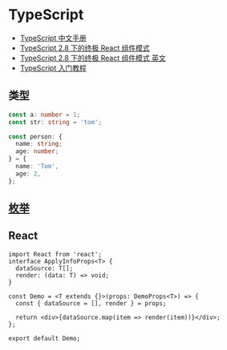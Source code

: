 # TypeScript

- [TypeScript 中文手册](https://typescript.bootcss.com/)
- [TypeScript 2.8 下的终极 React 组件模式](https://juejin.im/post/5b07caf16fb9a07aa83f2977#heading-9)
- [TypeScript 2.8 下的终极 React 组件模式 英文](https://levelup.gitconnected.com/ultimate-react-component-patterns-with-typescript-2-8-82990c516935)
- [TypeScript 入门教程](https://ts.xcatliu.com/basics/declaration-files)

## 类型

```ts
const a: number = 1;
const str: string = 'tom';

const person: {
  name: string;
  age: number;
} = {
  name: 'Tom',
  age: 2,
};
```

## [枚举](https://ts.xcatliu.com/advanced/enum)

## React

```tsx
import React from 'react';
interface ApplyInfoProps<T> {
  dataSource: T[];
  render: (data: T) => void;
}

const Demo = <T extends {}>(props: DemoProps<T>) => {
  const { dataSource = [], render } = props;

  return <div>{dataSource.map(item => render(item))}</div>;
};

export default Demo;
```
